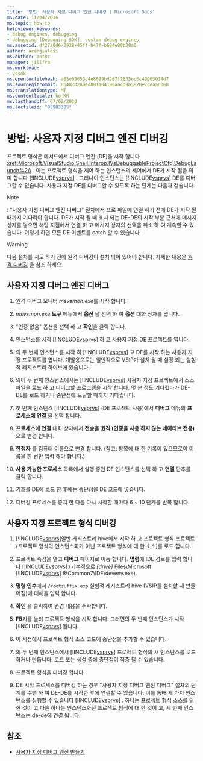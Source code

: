 ```yaml
---
title: '방법: 사용자 지정 디버그 엔진 디버깅 | Microsoft Docs'
ms.date: 11/04/2016
ms.topic: how-to
helpviewer_keywords:
- debug engines, debugging
- debugging [Debugging SDK], custom debug engines
ms.assetid: df27a8d6-3938-45ff-b47f-b684e80b38a0
author: acangialosi
ms.author: anthc
manager: jillfra
ms.workload:
- vssdk
ms.openlocfilehash: a65e69655c4e8699bd267f1835ec0c49603014d7
ms.sourcegitcommit: 05487d286ed891a04196aacd965870e2ceaadb68
ms.translationtype: MT
ms.contentlocale: ko-KR
ms.lasthandoff: 07/02/2020
ms.locfileid: "85903305"
---
```

# <a name="how-to-debug-a-custom-debug-engine"></a>방법: 사용자 지정 디버그 엔진 디버깅
프로젝트 형식은 메서드에서 디버그 엔진 (DE)을 시작 합니다 <xref:Microsoft.VisualStudio.Shell.Interop.IVsDebuggableProjectCfg.DebugLaunch%2A> . 이는 프로젝트 형식을 제어 하는 인스턴스의 제어에서 DE가 시작 됨을 의미 합니다 [!INCLUDE[vsprvs](../../code-quality/includes/vsprvs_md.md)] . 그러나이 인스턴스는 [!INCLUDE[vsprvs](../../code-quality/includes/vsprvs_md.md)] DE를 디버그할 수 없습니다. 사용자 지정 DE를 디버그할 수 있도록 하는 단계는 다음과 같습니다.

> [!NOTE]
> : "사용자 지정 디버그 엔진 디버그" 절차에서 프로 파일에 연결 하기 전에 DE가 시작 될 때까지 기다려야 합니다. DE가 시작 될 때 표시 되는 DE-DE의 시작 부분 근처에 메시지 상자를 놓으면 해당 지점에서 연결 하 고 메시지 상자의 선택을 취소 하 여 계속할 수 있습니다. 이렇게 하면 모든 DE 이벤트를 catch 할 수 있습니다.

> [!WARNING]
> 다음 절차를 시도 하기 전에 원격 디버깅이 설치 되어 있어야 합니다. 자세한 내용은 [원격 디버깅](../../debugger/remote-debugging.md) 을 참조 하세요.

## <a name="debug-a-custom-debug-engine"></a>사용자 지정 디버그 엔진 디버그

1. 원격 디버그 모니터 *msvsmon.exe*를 시작 합니다.

2. *msvsmon.exe* **도구** 메뉴에서 **옵션** 을 선택 하 여 **옵션** 대화 상자를 엽니다.

3. "인증 없음" 옵션을 선택 하 고 **확인**을 클릭 합니다.

4. 인스턴스를 시작 [!INCLUDE[vsprvs](../../code-quality/includes/vsprvs_md.md)] 하 고 사용자 지정 DE 프로젝트를 엽니다.

5. 의 두 번째 인스턴스를 시작 하 [!INCLUDE[vsprvs](../../code-quality/includes/vsprvs_md.md)] 고 DE를 시작 하는 사용자 지정 프로젝트를 엽니다. 개발용으로는 일반적으로 VSIP가 설치 될 때 설정 되는 실험적 레지스트리 하이브에 있습니다.

6. 의이 두 번째 인스턴스에서는 [!INCLUDE[vsprvs](../../code-quality/includes/vsprvs_md.md)] 사용자 지정 프로젝트에서 소스 파일을 로드 하 고 디버그할 프로그램을 시작 합니다. 몇 분 정도 기다렸다가 DE-DE를 로드 하거나 중단점에 도달할 때까지 기다립니다.

7. 첫 번째 인스턴스 [!INCLUDE[vsprvs](../../code-quality/includes/vsprvs_md.md)] (DE 프로젝트 사용)에서 **디버그** 메뉴의 **프로세스에 연결** 을 선택 합니다.

8. **프로세스에 연결** 대화 상자에서 **전송을** **원격 (인증을 사용 하지 않는 네이티브 전용)** 으로 변경 합니다.

9. **한정자** 를 컴퓨터 이름으로 변경 합니다. (참고: 항목에 대 한 기록이 있으므로이 이름을 한 번만 입력 해야 합니다.)

10. **사용 가능한 프로세스** 목록에서 실행 중인 DE 인스턴스를 선택 하 고 **연결** 단추를 클릭 합니다.

11. 기호를 DE에 로드 한 후에는 중단점을 DE 코드에 넣습니다.

12. 디버깅 프로세스를 중지 한 다음 다시 시작할 때마다 6 ~ 10 단계를 반복 합니다.

## <a name="debug-a-custom-project-type"></a>사용자 지정 프로젝트 형식 디버깅

1. [!INCLUDE[vsprvs](../../code-quality/includes/vsprvs_md.md)]일반 레지스트리 hive에서 시작 하 고 프로젝트 형식 프로젝트 (프로젝트 형식의 인스턴스화가 아닌 프로젝트 형식에 대 한 소스)를 로드 합니다.

2. 프로젝트 속성을 열고 **디버그** 페이지로 이동 합니다. **명령**에 IDE 경로를 입력 합니다 [!INCLUDE[vsprvs](../../code-quality/includes/vsprvs_md.md)] (기본적으로 *[drive]* Files\Microsoft [!INCLUDE[vsprvs](../../code-quality/includes/vsprvs_md.md)] 8\Common7\IDE\devenv.exe).

3. **명령 인수**에서 `/rootsuffix exp` 실험적 레지스트리 hive (VSIP를 설치할 때 만들어짐)에 대해을 입력 합니다.

4. **확인** 을 클릭하여 변경 내용을 수락합니다.

5. **F5**키를 눌러 프로젝트 형식을 시작 합니다. 그러면의 두 번째 인스턴스가 시작 [!INCLUDE[vsprvs](../../code-quality/includes/vsprvs_md.md)] 됩니다.

6. 이 시점에서 프로젝트 형식 소스 코드에 중단점을 추가할 수 있습니다.

7. 의 두 번째 인스턴스에서 [!INCLUDE[vsprvs](../../code-quality/includes/vsprvs_md.md)] 프로젝트 형식의 새 인스턴스를 로드 하거나 만듭니다. 로드 또는 생성 중에 중단점이 적중 될 수 있습니다.

8. 프로젝트 형식을 디버깅 합니다.

9. DE 시작 프로세스를 디버깅 하는 경우 "사용자 지정 디버그 엔진 디버그" 절차의 단계를 수행 하 여 DE-DE를 시작한 후에 연결할 수 있습니다. 이를 통해 세 가지 인스턴스를 실행할 수 있습니다 [!INCLUDE[vsprvs](../../code-quality/includes/vsprvs_md.md)] . 하나는 프로젝트 형식 소스를 위한 것이 고 다른 하나는 인스턴스화된 프로젝트 형식에 대 한 것이 고, 세 번째 인스턴스는 de-de에 연결 됩니다.

## <a name="see-also"></a>참조
- [사용자 지정 디버그 엔진 만들기](../../extensibility/debugger/creating-a-custom-debug-engine.md)
